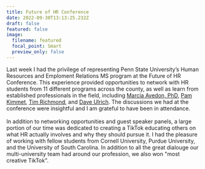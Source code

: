 ```yaml
---
title: Future of HR Conference
date: 2022-09-30T13:13:25.232Z
draft: false
featured: false
image:
  filename: featured
  focal_point: Smart
  preview_only: false
---
```

Last week I had the privilege of representing Penn State University’s Human Resources and Emploment Relations MS program at the Future of HR Conference. This experience provided opportunities to network with HR students from 11 different programs across the county, as well as learn from established professionals in the field, including [Marcia Avedon, PhD](https://www.linkedin.com/in/ACoAAABcWJkBhZwNgVKZxz3JD8_eX_mjFZPIggI), [Pam Kimmet](https://www.linkedin.com/in/ACoAAAMFpVUBonBDs5TfiKgak03Qww02Q37Yhd0), [Tim Richmond](https://www.linkedin.com/in/ACoAAAGSfCoBDv9Xh_xfdtOtBwo3kypFTFoo_qw), and [Dave Ulrich](https://www.linkedin.com/in/ACoAAA1d7y4BWAAA6u2acERUBbRPkj9w5WTJF_M). The discussions we had at the conference were insightful and I am grateful to have been in attendance.\
\
In addition to networking opportunities and guest speaker panels, a large portion of our time was dedicated to creating a TikTok educating others on what HR actually involves and why they should pursue it. I had the pleasure of working with fellow students from Cornell University, Purdue University, and the University of South Carolina. In addition to all the great dialouge our multi-university team had around our profession, we also won "most creative TikTok".